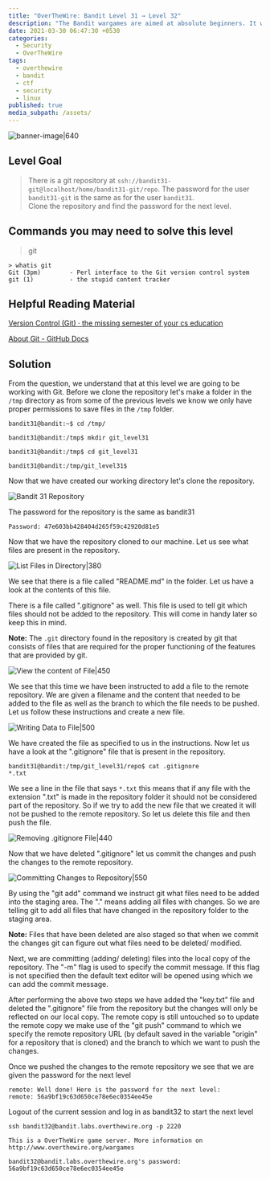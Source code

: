 ```yaml
---
title: "OverTheWire: Bandit Level 31 → Level 32"
description: "The Bandit wargames are aimed at absolute beginners. It will teach the basics needed to be able to play other wargames."
date: 2021-03-30 06:47:30 +0530
categories:
  - Security
  - OverTheWire
tags:
  - overthewire
  - bandit
  - ctf
  - security
  - linux
published: true
media_subpath: /assets/
---
```


![banner-image|640](images/bandit-0/overthewire-banner.png)

## Level Goal

> There is a git repository at `ssh://bandit31-git@localhost/home/bandit31-git/repo`. The password for the user `bandit31-git` is the same as for the user `bandit31`.  
> Clone the repository and find the password for the next level.

## Commands you may need to solve this level

> git

```
> whatis git  
Git (3pm)        - Perl interface to the Git version control system  
git (1)          - the stupid content tracker
```

## Helpful Reading Material

[Version Control (Git) · the missing semester of your cs education](https://missing.csail.mit.edu/2020/version-control/)

[About Git - GitHub Docs](https://guides.github.com/introduction/git-handbook/)

## Solution

From the question, we understand that at this level we are going to be working with Git. Before we clone the repository let's make a folder in the `/tmp` directory as from some of the previous levels we know we only have proper permissions to save files in the `/tmp` folder.

```
bandit31@bandit:~$ cd /tmp/

bandit31@bandit:/tmp$ mkdir git_level31

bandit31@bandit:/tmp$ cd git_level31

bandit31@bandit:/tmp/git_level31$
```

Now that we have created our working directory let's clone the repository.

![Bandit 31 Repository](images/bandit-31-32/clone_bandit31_repo.png)

The password for the repository is the same as bandit31

```
Password: 47e603bb428404d265f59c42920d81e5
```

Now that we have the repository cloned to our machine. Let us see what files are present in the repository.

![List Files in Directory|380](images/bandit-31-32/list_files_in_dir.png)

We see that there is a file called "README.md" in the folder. Let us have a look at the contents of this file.

There is a file called ".gitignore" as well. This file is used to tell git which files should not be added to the repository. This will come in handy later so keep this in mind.

**Note:** The `.git` directory found in the repository is created by git that consists of files that are required for the proper functioning of the features that are provided by git.

![View the content of File|450](images/bandit-31-32/cat_file_content.png)

We see that this time we have been instructed to add a file to the remote repository. We are given a filename and the content that needed to be added to the file as well as the branch to which the file needs to be pushed. Let us follow these instructions and create a new file.

![Writing Data to File|500](images/bandit-31-32/write_data_to_file.png)

We have created the file as specified to us in the instructions. Now let us have a look at the ".gitignore" file that is present in the repository.

```
bandit31@bandit:/tmp/git_level31/repo$ cat .gitignore   
*.txt
```

We see a line in the file that says `*.txt` this means that if any file with the extension ".txt" is made in the repository folder it should not be considered part of the repository. So if we try to add the new file that we created it will not be pushed to the remote repository. So let us delete this file and then push the file.

![Removing .gitignore File|440](images/bandit-31-32/removing_git_ignore.png)

Now that we have deleted ".gitignore" let us commit the changes and push the changes to the remote repository.

![Committing Changes to Repository|550](images/bandit-31-32/committing_changes_to_repo.png)

By using the "git add" command we instruct git what files need to be added into the staging area. The "." means adding all files with changes. So we are telling git to add all files that have changed in the repository folder to the staging area.

**Note:** Files that have been deleted are also staged so that when we commit the changes git can figure out what files need to be deleted/ modified.

Next, we are committing (adding/ deleting) files into the local copy of the repository. The "-m" flag is used to specify the commit message. If this flag is not specified then the default text editor will be opened using which we can add the commit message.

After performing the above two steps we have added the "key.txt" file and deleted the ".gitignore" file from the repository but the changes will only be reflected on our local copy. The remote copy is still untouched so to update the remote copy we make use of the "git push" command to which we specify the remote repository URL (by default saved in the variable "origin" for a repository that is cloned) and the branch to which we want to push the changes.

Once we pushed the changes to the remote repository we see that we are given the password for the next level

```
remote: Well done! Here is the password for the next level:  
remote: 56a9bf19c63d650ce78e6ec0354ee45e
```

Logout of the current session and log in as bandit32 to start the next level

```
ssh bandit32@bandit.labs.overthewire.org -p 2220

This is a OverTheWire game server. More information on http://www.overthewire.org/wargames

bandit32@bandit.labs.overthewire.org's password: 56a9bf19c63d650ce78e6ec0354ee45e
```
